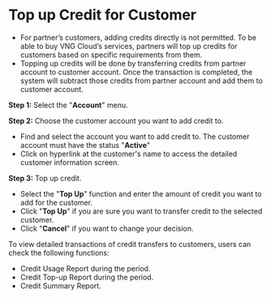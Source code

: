 # Top up Credit for Customer

* For partner’s customers, adding credits directly is not permitted. To be able to buy VNG Cloud’s services, partners will top up credits for customers based on specific requirements from them.
* Topping up credits will be done by transferring credits from partner account to customer account. Once the transaction is completed, the system will subtract those credits from partner account and add them to customer account.

**Step 1:** Select the "**Account**" menu.

**Step 2:** Choose the customer account you want to add credit to.

* Find and select the account you want to add credit to. The customer account must have the status "**Active**"
* Click on hyperlink at the customer's name to access the detailed customer information screen.

**Step 3:** Top up credit.

* Select the "**Top Up**" function and enter the amount of credit you want to add for the customer.
* Click "**Top Up**" if you are sure you want to transfer credit to the selected customer.
* Click "**Cancel**" if you want to change your decision.

To view detailed transactions of credit transfers to customers, users can check the following functions:

* Credit Usage Report during the period.
* Credit Top-up Report during the period.
* Credit Summary Report.
